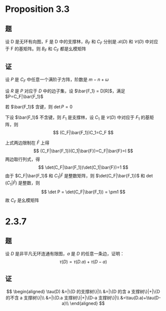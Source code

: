 # Proposition 3.3

## 题

设 D 是无环有向图，F 是 D 中的支撑林，$B_F$ 和 $C_F$ 分别是 $\mathcal{B}(D)$ 和 $\mathcal{C}(D)$ 中对应于 F 的基矩阵。则 $B_F$ 和 $C_F$ 都是幺模矩阵

## 证

设 $P$ 是 $C_F$ 中任意一个满阶子方阵，阶数是 $m-n+\omega$ 

设 $R$ 是 $P$ 对应于 $D$ 中的边子集，设 $\bar{F_1} = D[R]$，满足 $P=C_F|\bar{F_1}$ 

若 $\bar{F_1}$ 含键，则 $\det P = 0$ 

下设 $\bar{F_1}$ 不含键，则 $F_1$ 是支撑林，设 $C_1$ 是 $\mathcal{C}(D)$ 中对应于 $F_1$ 的基矩阵，则
$$
(C_F|\bar{F_1})C_1=C_F
$$

上式两边限制在 $\bar{F}$ 上得
$$
(C_F|\bar{F_1})(C_1|\bar{F})=C_F|\bar{F}=I
$$
两边取行列式，得
$$
\det(C_F|\bar{F_1})\det(C_1|\bar{F})=1
$$
由于 $C_F|\bar{F_1}$ 和 $C_1|\bar{F}$ 是整数矩阵，则 $\det(C_F|\bar{F_1})$ 和 $\det(C_1|\bar{F})$ 是整数，则
$$
\det P = \det(C_F|\bar{F_1}) = \pm1
$$
故 $C_F$ 是幺模矩阵

# 2.3.7

## 题

设 $D$ 是非平凡无环连通有限图，$a$ 是 $D$ 的任意一条边，证明：
$$
\tau(D)=\tau(D . a)+\tau(D-a)
$$

## 证

$$
\begin{aligned}
\tau(D)
&=|\{D 的支撑树\}|\\
&=|\{D 的含 a 支撑树\}|+|\{D 的不含 a 支撑树\}|\\
&=|\{D.a 支撑树\}|+|\{D-a 支撑树\}|\\
&=\tau(D.a)+\tau(D-a)\\
\end{aligned}
$$

